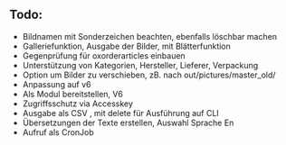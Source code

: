 Todo:
-----

* Bildnamen mit Sonderzeichen beachten, ebenfalls löschbar machen 
* Galleriefunktion, Ausgabe der Bilder, mit Blätterfunktion
* Gegenprüfung für oxorderarticles einbauen
* Unterstützung von Kategorien, Hersteller, Lieferer, Verpackung
* Option um Bilder zu verschieben, zB. nach out/pictures/master_old/
* Anpassung auf v6
* Als Modul bereitstellen, V6
* Zugriffsschutz via Accesskey
* Ausgabe als CSV , mit delete für Ausführung auf CLI
* Übersetzungen der Texte erstellen, Auswahl Sprache En
* Aufruf als CronJob